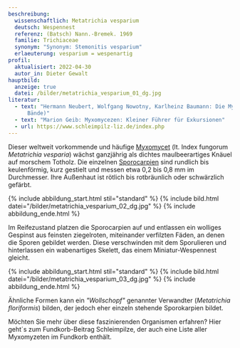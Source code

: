 ```yaml
---
beschreibung:
  wissenschaftlich: Metatrichia vesparium
  deutsch: Wespennest
  referenz: (Batsch) Nann.-Bremek. 1969
  familie: Trichiaceae
  synonym: "Synonym: Stemonitis vesparium"
  erlaeuterung: vesparium = wespenartig
profil:
  aktualisiert: 2022-04-30
  autor_in: Dieter Gewalt
hauptbild:
  anzeige: true
  datei: /bilder/metatrichia_vesparium_01_dg.jpg
literatur:
  - text: "Hermann Neubert, Wolfgang Nowotny, Karlheinz Baumann: Die Myxomyceten (3
      Bände)"
  - text: "Marion Geib: Myxomycezen: Kleiner Führer für Exkursionen"
  - url: https://www.schleimpilz-liz.de/index.php
---
```

Dieser weltweit vorkommende und häufige [Myxomycet](Myxomyceten "Glossar") (lt. Index fungorum *Metatrichia vesparia*) wächst ganzjährig als dichtes maulbeerartiges Knäuel auf  morschem Totholz. Die einzelnen [Sporocarpien](Sporocarpien "Glossar") sind rundlich bis keulenförmig, kurz gestielt und messen etwa 0,2 bis 0,8 mm im Durchmesser. Ihre Außenhaut ist rötlich bis rotbräunlich oder schwärzlich gefärbt.

{% include abbildung_start.html stil="standard" %}
{% include bild.html datei="/bilder/metatrichia_vesparium_02_dg.jpg" %}
{% include abbildung_ende.html %}

Im Reifezustand platzen die Sporocarpien auf und entlassen ein wolliges Gespinst aus feinsten ziegelroten, miteinander verfilzten Fäden, an denen die Sporen gebildet werden. Diese verschwinden mit dem Sporulieren und hinterlassen ein wabenartiges Skelett, das einem Miniatur-Wespennest gleicht.

{% include abbildung_start.html stil="standard" %}
{% include bild.html datei="/bilder/metatrichia_vesparium_03_dg.jpg" %}
{% include abbildung_ende.html %}

Ähnliche Formen kann  ein *"Wollschopf"* genannter Verwandter (*Metatrichia floriformis*) bilden, der jedoch eher einzeln stehende Sporokarpien bildet.

Möchten Sie mehr über diese faszinierenden Organismen erfahren? Hier geht´s zum Fundkorb-Beitrag Schleimpilze, der auch eine Liste aller Myxomyzeten im Fundkorb enthält.